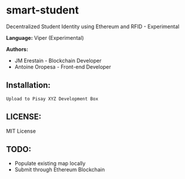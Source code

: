 # smart-student
Decentralized Student Identity using Ethereum and RFID - Experimental

**Language:** Viper (Experimental)

**Authors:**

* JM Erestain - Blockchain Developer
* Antoine Oropesa - Front-end Developer

## Installation:

```Upload to Pisay XYZ Development Box```

## LICENSE:
MIT License

## TODO:
- Populate existing map locally
- Submit through Ethereum Blockchain

